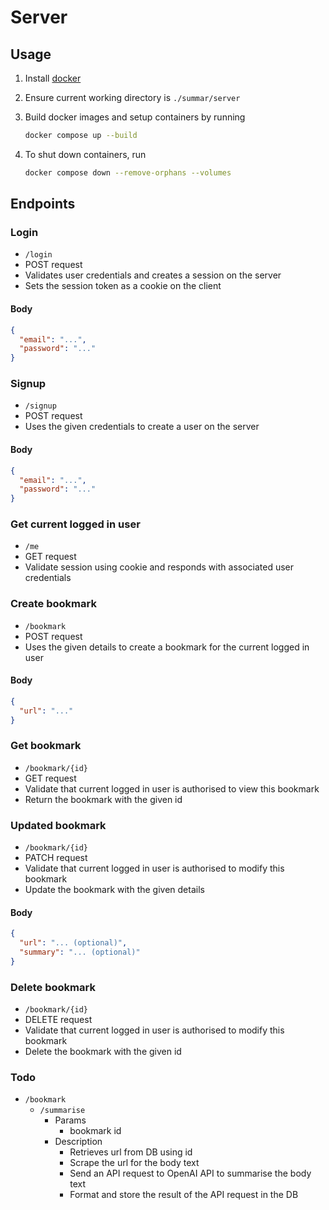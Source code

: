 # Server

## Usage

1. Install [docker](https://www.docker.com/)
2. Ensure current working directory is `./summar/server`
3. Build docker images and setup containers by running

   ```bash
   docker compose up --build
   ```

4. To shut down containers, run

   ```bash
   docker compose down --remove-orphans --volumes
   ```

## Endpoints

### Login

- `/login`
- POST request
- Validates user credentials and creates a session on the server
- Sets the session token as a cookie on the client

#### Body

```json
{
  "email": "...",
  "password": "..."
}
```

### Signup

- `/signup`
- POST request
- Uses the given credentials to create a user on the server

#### Body

```json
{
  "email": "...",
  "password": "..."
}
```

### Get current logged in user

- `/me`
- GET request
- Validate session using cookie and responds with associated user credentials

### Create bookmark

- `/bookmark`
- POST request
- Uses the given details to create a bookmark for the current logged in user

#### Body

```json
{
  "url": "..."
}
```

### Get bookmark

- `/bookmark/{id}`
- GET request
- Validate that current logged in user is authorised to view this bookmark
- Return the bookmark with the given id

### Updated bookmark

- `/bookmark/{id}`
- PATCH request
- Validate that current logged in user is authorised to modify this bookmark
- Update the bookmark with the given details

#### Body

```json
{
  "url": "... (optional)",
  "summary": "... (optional)"
}
```

### Delete bookmark

- `/bookmark/{id}`
- DELETE request
- Validate that current logged in user is authorised to modify this bookmark
- Delete the bookmark with the given id

### Todo

- `/bookmark`
  - `/summarise`
    - Params
      - bookmark id
    - Description
      - Retrieves url from DB using id
      - Scrape the url for the body text
      - Send an API request to OpenAI API to summarise the body text
      - Format and store the result of the API request in the DB
